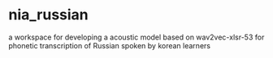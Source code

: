 # nia_russian
a workspace for developing a acoustic model based on wav2vec-xlsr-53 for phonetic transcription of Russian spoken by korean learners
